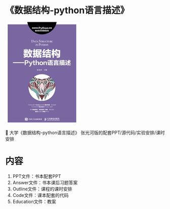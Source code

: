 # 《数据结构-python语言描述》

<img src="https://github.com/WangRongsheng/DS-python_Zhangguanghe/blob/master/img/book.jpg" alt="数据结构" align="center" />

:whale2: 大学《数据结构-python语言描述》 张光河版的配套PPT/源代码/实验安排/课时安排

# 内容

1. PPT文件：书本配套PPT
2. Answer文件：书本课后习题答案
3. Outline文件：课程的课时安排
4. Code文件：课本配套的代码
5. Education文件：教案
